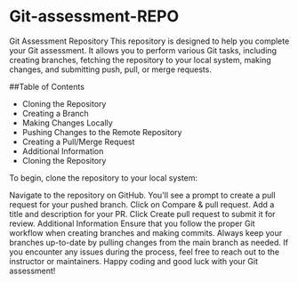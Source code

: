 # Git-assessment-REPO

Git Assessment Repository
This repository is designed to help you complete your Git assessment. It allows you to perform various Git tasks, including creating branches, fetching the repository to your local system, making changes, and submitting push, pull, or merge requests.

##Table of Contents
- Cloning the Repository
- Creating a Branch
- Making Changes Locally
- Pushing Changes to the Remote Repository
- Creating a Pull/Merge Request
- Additional Information
- Cloning the Repository

To begin, clone the repository to your local system:

Navigate to the repository on GitHub.
You'll see a prompt to create a pull request for your pushed branch. Click on Compare & pull request.
Add a title and description for your PR.
Click Create pull request to submit it for review.
Additional Information
Ensure that you follow the proper Git workflow when creating branches and making commits.
Always keep your branches up-to-date by pulling changes from the main branch as needed.
If you encounter any issues during the process, feel free to reach out to the instructor or maintainers.
Happy coding and good luck with your Git assessment!
